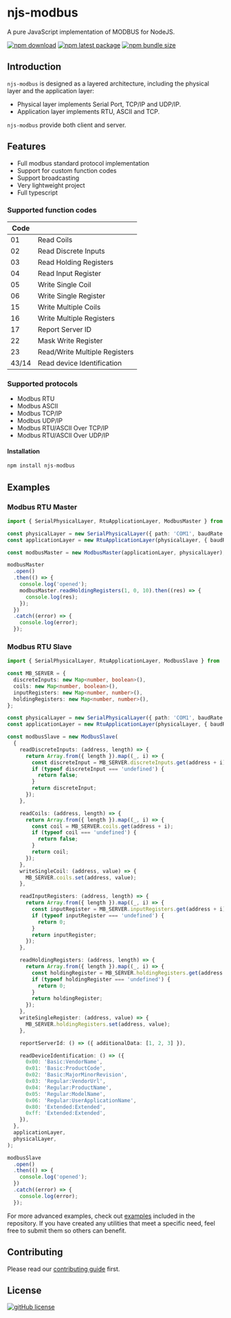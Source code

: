 # njs-modbus

A pure JavaScript implementation of MODBUS for NodeJS.

<div>

<!-- prettier-ignore-start -->
[![npm download](http://img.shields.io/npm/dw/njs-modbus.svg?style=flat-square)](http://www.npm-stats.com/~packages/njs-modbus)
[![npm latest package](http://img.shields.io/npm/v/njs-modbus/latest.svg?style=flat-square)](https://www.npmjs.com/package/njs-modbus)
[![npm bundle size](https://img.shields.io/bundlephobia/minzip/njs-modbus?style=flat-square)](https://bundlephobia.com/package/njs-modbus)
<!-- prettier-ignore-end -->

</div>

## Introduction

`njs-modbus` is designed as a layered architecture, including the physical layer and the application layer:

- Physical layer implements Serial Port, TCP/IP and UDP/IP.
- Application layer implements RTU, ASCII and TCP.

`njs-modbus` provide both client and server.

## Features

- Full modbus standard protocol implementation
- Support for custom function codes
- Support broadcasting
- Very lightweight project
- Full typescript

### Supported function codes

| Code  |                               |
| ----- | ----------------------------- |
| 01    | Read Coils                    |
| 02    | Read Discrete Inputs          |
| 03    | Read Holding Registers        |
| 04    | Read Input Register           |
| 05    | Write Single Coil             |
| 06    | Write Single Register         |
| 15    | Write Multiple Coils          |
| 16    | Write Multiple Registers      |
| 17    | Report Server ID              |
| 22    | Mask Write Register           |
| 23    | Read/Write Multiple Registers |
| 43/14 | Read device Identification    |

### Supported protocols

- Modbus RTU
- Modbus ASCII
- Modbus TCP/IP
- Modbus UDP/IP
- Modbus RTU/ASCII Over TCP/IP
- Modbus RTU/ASCII Over UDP/IP

#### Installation

```bash
npm install njs-modbus
```

## Examples

### Modbus RTU Master

```typescript
import { SerialPhysicalLayer, RtuApplicationLayer, ModbusMaster } from 'njs-modbus';

const physicalLayer = new SerialPhysicalLayer({ path: 'COM1', baudRate: 9600, dataBits: 8, parity: 'none', stopBits: 1 });
const applicationLayer = new RtuApplicationLayer(physicalLayer, { baudRate: 9600 });

const modbusMaster = new ModbusMaster(applicationLayer, physicalLayer);

modbusMaster
  .open()
  .then(() => {
    console.log('opened');
    modbusMaster.readHoldingRegisters(1, 0, 10).then((res) => {
      console.log(res);
    });
  })
  .catch((error) => {
    console.log(error);
  });
```

### Modbus RTU Slave

```typescript
import { SerialPhysicalLayer, RtuApplicationLayer, ModbusSlave } from 'njs-modbus';

const MB_SERVER = {
  discreteInputs: new Map<number, boolean>(),
  coils: new Map<number, boolean>(),
  inputRegisters: new Map<number, number>(),
  holdingRegisters: new Map<number, number>(),
};

const physicalLayer = new SerialPhysicalLayer({ path: 'COM1', baudRate: 9600, dataBits: 8, parity: 'none', stopBits: 1 });
const applicationLayer = new RtuApplicationLayer(physicalLayer, { baudRate: 9600 });

const modbusSlave = new ModbusSlave(
  {
    readDiscreteInputs: (address, length) => {
      return Array.from({ length }).map((_, i) => {
        const discreteInput = MB_SERVER.discreteInputs.get(address + i);
        if (typeof discreteInput === 'undefined') {
          return false;
        }
        return discreteInput;
      });
    },

    readCoils: (address, length) => {
      return Array.from({ length }).map((_, i) => {
        const coil = MB_SERVER.coils.get(address + i);
        if (typeof coil === 'undefined') {
          return false;
        }
        return coil;
      });
    },
    writeSingleCoil: (address, value) => {
      MB_SERVER.coils.set(address, value);
    },

    readInputRegisters: (address, length) => {
      return Array.from({ length }).map((_, i) => {
        const inputRegister = MB_SERVER.inputRegisters.get(address + i);
        if (typeof inputRegister === 'undefined') {
          return 0;
        }
        return inputRegister;
      });
    },

    readHoldingRegisters: (address, length) => {
      return Array.from({ length }).map((_, i) => {
        const holdingRegister = MB_SERVER.holdingRegisters.get(address + i);
        if (typeof holdingRegister === 'undefined') {
          return 0;
        }
        return holdingRegister;
      });
    },
    writeSingleRegister: (address, value) => {
      MB_SERVER.holdingRegisters.set(address, value);
    },

    reportServerId: () => ({ additionalData: [1, 2, 3] }),

    readDeviceIdentification: () => ({
      0x00: 'Basic:VendorName',
      0x01: 'Basic:ProductCode',
      0x02: 'Basic:MajorMinorRevision',
      0x03: 'Regular:VendorUrl',
      0x04: 'Regular:ProductName',
      0x05: 'Regular:ModelName',
      0x06: 'Regular:UserApplicationName',
      0x80: 'Extended:Extended',
      0xff: 'Extended:Extended',
    }),
  },
  applicationLayer,
  physicalLayer,
);

modbusSlave
  .open()
  .then(() => {
    console.log('opened');
  })
  .catch((error) => {
    console.log(error);
  });
```

For more advanced examples, check out [examples](/examples) included in the repository. If you have created any utilities that meet a specific need, feel free to submit them so others can benefit.

## Contributing

Please read our [contributing guide](/CODE_OF_CONDUCT.md) first.

## License

[![gitHub license](https://img.shields.io/github/license/xiejay97/njs-modbus?style=flat-square)](/LICENSE)
